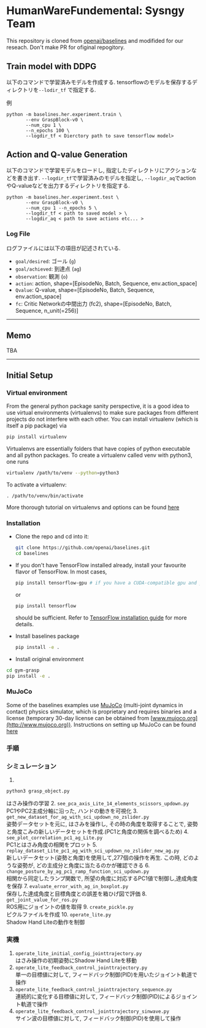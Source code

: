 # HumanWareFundemental: Sysngy Team
This repository is cloned from [openai/baselines](https://github.com/openai/baselines) and modifided for our reseach. Don't make PR for ofiginal repogitory.


## Train model with DDPG
以下のコマンドで学習済みモデルを作成する. tensorflowのモデルを保存するディレクトリを`--lodir_tf` で指定する.

例
```
python -m baselines.her.experiment.train \
       --env GraspBlock-v0 \
       --num_cpu 1 \
       --n_epochs 100 \
       --logdir_tf < Dierctory path to save tensorflow model>
```


## Action and Q-value Generation
以下のコマンドで学習モデルをロードし, 指定したディレクトリにアクションなどを書き出す. `--logdir_tf`で学習済みのモデルを指定し, `--logdir_aq`でactionやQ-valueなどを出力するディレクトリを指定する.


```
python -m baselines.her.experiment.test \
       --env GraspBlock-v0 \
       --num_cpu 1 --n_epochs 5 \
       --logdir_tf < path to saved model > \
       --logdir_aq < path to save actions etc... >
```

### Log File
ログファイルには以下の項目が記述されている.

+ `goal/desired`: ゴール (`g`)
+ `goal/achieved`: 到達点 (`ag`)
+ `observation`: 観測 (`o`)
+ `action`: action, shape=[EpisodeNo, Batch, Sequence, env.action_space]
+ `Qvalue`: Q-value, shape=[EpisodeNo, Batch, Sequence, env.action_space]
+ `fc`: Critic Networkの中間出力 (fc2), shape=[EpisodeNo, Batch, Sequence, n_unit(=256)]





--------------------------------------
## Memo
TBA


----------------------------------------
## Initial Setup
### Virtual environment
From the general python package sanity perspective, it is a good idea to use virtual environments (virtualenvs) to make sure packages from different projects do not interfere with each other. You can install virtualenv (which is itself a pip package) via
```bash
pip install virtualenv
```
Virtualenvs are essentially folders that have copies of python executable and all python packages.
To create a virtualenv called venv with python3, one runs 
```bash
virtualenv /path/to/venv --python=python3
```
To activate a virtualenv: 
```
. /path/to/venv/bin/activate
```
More thorough tutorial on virtualenvs and options can be found [here](https://virtualenv.pypa.io/en/stable/) 


### Installation
- Clone the repo and cd into it:
    ```bash
    git clone https://github.com/openai/baselines.git
    cd baselines
    ```
- If you don't have TensorFlow installed already, install your favourite flavor of TensorFlow. In most cases, 
    ```bash 
    pip install tensorflow-gpu # if you have a CUDA-compatible gpu and proper drivers
    ```
    or 
    ```bash
    pip install tensorflow
    ```
    should be sufficient. Refer to [TensorFlow installation guide](https://www.tensorflow.org/install/)
    for more details. 

- Install baselines package
    ```bash
    pip install -e .
    ```

- Install original environment

```bash
cd gym-grasp
pip install -e .
```



### MuJoCo
Some of the baselines examples use [MuJoCo](http://www.mujoco.org) (multi-joint dynamics in contact) physics simulator, which is proprietary and requires binaries and a license (temporary 30-day license can be obtained from [www.mujoco.org](http://www.mujoco.org)). Instructions on setting up MuJoCo can be found [here](https://github.com/openai/mujoco-py)




### 手順
### シミュレーション
1.
```
python3 grasp_object.py
``` 
   はさみ操作の学習
2. `see_pca_axis_Lite_14_elements_scissors_updown.py`  
   PC1やPC2主成分軸に沿った, ハンドの動きを可視化
3. `get_new_dataset_for_ag_with_sci_updown_no_zslider.py`  
   姿勢データセットを元に, はさみを操作し, その時の角度を取得することで, 姿勢と角度こみの新しいデータセットを作成.(PC1と角度の関係を調べるため)
4. `see_plot_correlation_pc1_ag_Lite.py`  
   PC1とはさみ角度の相関をプロット
5. `replay_dataset_Lite_pc1_ag_with_sci_updown_no_zslider_new_ag.py`  
   新しいデータセット(姿勢と角度)を使用して,277個の操作を再生. この時, どのような姿勢が, どの主成分と角度に当たるのかが確認できる
6. `change_posture_by_ag_pc1_ramp_function_sci_updown.py`  
   相関から同定したランプ関数で, 所望の角度に対応するPC1値で制御し,達成角度を保存
7. `evaluate_error_with_ag_in_boxplot.py`  
   保存した達成角度と目標角度との誤差を箱ひげ図で評価
8. `get_joint_value_for_ros.py`  
   ROS用にジョイントの値を取得
9. `create_pickle.py`  
   ピクルファイルを作成
10. `operate_lite.py`  
    Shadow Hand Liteの動作を制御

### 実機
1. `operate_lite_initial_config_jointtrajectory.py`  
   はさみ操作の初期姿勢にShadow Hand Liteを移動
2. `operate_lite_feedback_control_jointtrajectory.py`  
   単一の目標値に対して, フィードバック制御(PID)を用いたジョイント軌道で操作
3. `operate_lite_feedback_control_jointtrajectory_sequence.py`  
   連続的に変化する目標値に対して, フィードバック制御(PID)によるジョイント軌道で操作
4. `operate_lite_feedback_control_jointtrajectory_sinwave.py`  
   サイン波の目標値に対して, フィードバック制御(PID)を使用して操作




